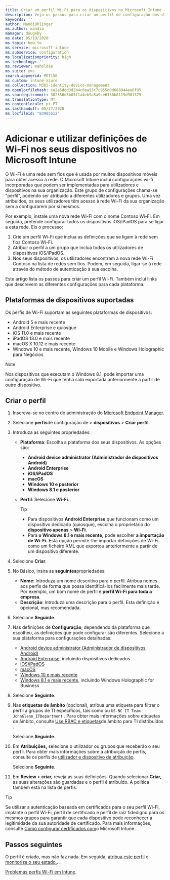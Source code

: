 ```yaml
---
title: Criar um perfil Wi-Fi para os dispositivos no Microsoft Intune – Azure | Microsoft Docs
description: Veja os passos para criar um perfil de configuração dos dispositivos de Wi-Fi no Microsoft Intune. Crie perfis para administrador de dispositivos Android, Android Enterprise, quiosque Android, iOS, iPadOS, macOS, Windows 10 e mais recente, e Windows Holographic para Negócios. Utilize estes perfis para criar uma ligação Wi-Fi para utilizar certificados, escolher um tipo de EAP, selecionar um método de autenticação, ativar um proxy e mais.
keywords: ''
author: MandiOhlinger
ms.author: mandia
manager: dougeby
ms.date: 05/19/2020
ms.topic: how-to
ms.service: microsoft-intune
ms.subservice: configuration
ms.localizationpriority: high
ms.technology: ''
ms.reviewer: maholdaa
ms.suite: ems
search.appverid: MET150
ms.custom: intune-azure
ms.collection: M365-identity-device-management
ms.openlocfilehash: ca2a5ddd3d2b4c0aa93c7c955d0d688944ee8f95
ms.sourcegitcommit: 302556d3b03f1a4eb9a5a9ce6138b8119d901575
ms.translationtype: MT
ms.contentlocale: pt-PT
ms.lasthandoff: 05/27/2020
ms.locfileid: "83985512"
---
```

# <a name="add-and-use-wi-fi-settings-on-your-devices-in-microsoft-intune"></a>Adicionar e utilizar definições de Wi-Fi nos seus dispositivos no Microsoft Intune

O Wi-Fi é uma rede sem fios que é usada por muitos dispositivos móveis para obter acesso à rede. O Microsoft Intune inclui configurações wi-fi incorporadas que podem ser implementadas para utilizadores e dispositivos na sua organização. Este grupo de configurações chama-se "perfil", podendo ser atribuído a diferentes utilizadores e grupos. Uma vez atribuídos, os seus utilizadores têm acesso à rede Wi-Fi da sua organização sem a configurarem por si mesmos.

Por exemplo, instale uma nova rede Wi-Fi com o nome Contoso Wi-Fi. Em seguida, pretende configurar todos os dispositivos iOS/iPadOS para se ligar a esta rede. Eis o processo:

1. Crie um perfil Wi-Fi que inclua as definições que se ligam à rede sem fios Contoso Wi-Fi.
2. Atribuir o perfil a um grupo que inclua todos os utilizadores de dispositivos iOS/iPadOS.
3. Nos seus dispositivos, os utilizadores encontram a nova rede Wi-Fi Contoso na lista de redes sem fios. Podem, em seguida, ligar-se à rede através do método de autenticação à sua escolha.

Este artigo lista os passos para criar um perfil Wi-Fi. Também inclui links que descrevem as diferentes configurações para cada plataforma.

## <a name="supported-device-platforms"></a>Plataformas de dispositivos suportadas

Os perfis de Wi-Fi suportam as seguintes plataformas de dispositivos:

- Android 5 e mais recente
- Android Enterprise e quiosque
- iOS 11.0 e mais recente
- iPadOS 13.0 e mais recente
- macOS X 10.12 e mais recente
- Windows 10 e mais recente, Windows 10 Mobile e Windows Holographic para Negócios

> [!NOTE]
> Nos dispositivos que executam o Windows 8.1, pode importar uma configuração de Wi-Fi que tenha sido exportada anteriormente a partir de outro dispositivo.

## <a name="create-the-profile"></a>Criar o perfil

1. Inscreva-se no centro de administração do [Microsoft Endpoint Manager](https://go.microsoft.com/fwlink/?linkid=2109431).
2. Selecione **perfis**de configuração de  >  **dispositivos**  >  **Criar perfil**.
3. Introduza as seguintes propriedades:

    - **Plataforma**: Escolha a plataforma dos seus dispositivos. As opções são:

      - **Android device administrator (Administrador de dispositivos Android)**
      - **Android Enterprise**
      - **iOS/iPadOS**
      - **macOS**
      - **Windows 10 e posterior**
      - **Windows 8.1 e posterior**

    - **Perfil**: Selecione **Wi-Fi**.

      > [!TIP]
      >
      > - Para dispositivos **Android Enterprise** que funcionam como um dispositivo dedicado (quiosque), escolha o proprietário do **dispositivo apenas**  >  **Wi-Fi**.
      > - Para **o Windows 8.1 e mais recente,** pode escolher **a importação de Wi-Fi.** Esta opção permite-lhe importar definições de Wi-Fi como um ficheiro XML que exportou anteriormente a partir de um dispositivo diferente.

4. Selecione **Criar**.
5. No Básico, insira as **seguintes**propriedades:

    - **Nome**: Introduza um nome descritivo para o perfil. Atribua nomes aos perfis de forma que possa identificá-los facilmente mais tarde. Por exemplo, um bom nome de perfil é **perfil Wi-Fi para toda a empresa**.
    - **Descrição**: Introduza uma descrição para o perfil. Esta definição é opcional, mas recomendada.

6. Selecione **Seguinte**.
7. Nas definições de **Configuração**, dependendo da plataforma que escolheu, as definições que pode configurar são diferentes. Selecione a sua plataforma para configurações detalhadas:

    - [Android device administrator (Administrador de dispositivos Android)](wi-fi-settings-android.md)
    - [Android Enterprise](wi-fi-settings-android-enterprise.md), incluindo dispositivos dedicados
    - [iOS/iPadOS](wi-fi-settings-ios.md)
    - [macOS](wi-fi-settings-macos.md)
    - [Windows 10 e mais recente](wi-fi-settings-windows.md)
    - [Windows 8.1 e mais recente](wi-fi-settings-import-windows-8-1.md), incluindo Windows Holographic for Business

8. Selecione **Seguinte**.
9. Nas **etiquetas de âmbito** (opcional), atribua uma etiqueta para filtrar o perfil a grupos de TI específicos, tais como ou `US-NC IT Team` `JohnGlenn_ITDepartment` . Para obter mais informações sobre etiquetas de âmbito, consulte [Use RBAC e etiquetas](../fundamentals/scope-tags.md)de âmbito para TI distribuídos .

    Selecione **Seguinte**.

10. Em **Atribuições,** selecione o utilizador ou grupos que receberão o seu perfil. Para obter mais informações sobre a atribuição de perfis, consulte os perfis de [utilizador e dispositivo de atribuição](device-profile-assign.md).

    Selecione **Seguinte**.

11. Em **Review + criar,** reveja as suas definições. Quando selecionar **Criar,** as suas alterações são guardadas e o perfil é atribuído. A política também está na lista de perfis.

> [!TIP]
> Se utilizar a autenticação baseada em certificados para o seu perfil Wi-Fi, implante o perfil Wi-Fi, perfil de certificado e perfil de raiz fidedigno para os mesmos grupos para garantir que cada dispositivo pode reconhecer a legitimidade da sua autoridade de certificado.  Para mais informações, consulte [Como configurar certificados com](../protect/certificates-configure.md)o Microsoft Intune .


## <a name="next-steps"></a>Passos seguintes

O perfil é criado, mas não faz nada. Em seguida, [atribua este perfil](device-profile-assign.md) e [monitorize o seu estado.](device-profile-monitor.md). .

[Problemas perfis Wi-Fi em Intune](troubleshoot-wi-fi-profiles.md).
